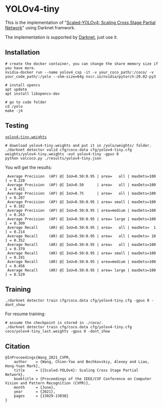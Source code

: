 # YOLOv4-tiny

This is the implementation of "[Scaled-YOLOv4: Scaling Cross Stage Partial Network](https://arxiv.org/abs/2011.08036)" using Darknet framwork.

The implementation is supported by [Darknet](https://github.com/AlexeyAB/darknet), just use it.

## Installation

```
# create the docker container, you can change the share memory size if you have more.
nvidia-docker run --name yolov4_csp -it -v your_coco_path/:/coco/ -v your_code_path/:/yolo --shm-size=64g nvcr.io/nvidia/pytorch:20.02-py3

# install opencv
apt update
apt install libopencv-dev

# go to code folder
cd /yolo
make -j4
```

## Testing

[`yolov4-tiny.weights`](https://drive.google.com/file/d/1XLVy_DMjvhhmHucSypL3zeDGDdmCGrsu/view?usp=sharing)

```
# download yolov4-tiny.weights and put it in /yolo/weights/ folder.
./darknet detector valid cfg/coco.data cfg/yolov4-tiny.cfg weights/yolov4-tiny.weights -out yolov4-tiny -gpus 0
python valcoco.py ./results/yolov4-tiny.json
```

You will get the results:
```
 Average Precision  (AP) @[ IoU=0.50:0.95 | area=   all | maxDets=100 ] = 0.220
 Average Precision  (AP) @[ IoU=0.50      | area=   all | maxDets=100 ] = 0.421
 Average Precision  (AP) @[ IoU=0.75      | area=   all | maxDets=100 ] = 0.207
 Average Precision  (AP) @[ IoU=0.50:0.95 | area= small | maxDets=100 ] = 0.102
 Average Precision  (AP) @[ IoU=0.50:0.95 | area=medium | maxDets=100 ] = 0.263
 Average Precision  (AP) @[ IoU=0.50:0.95 | area= large | maxDets=100 ] = 0.309
 Average Recall     (AR) @[ IoU=0.50:0.95 | area=   all | maxDets=  1 ] = 0.214
 Average Recall     (AR) @[ IoU=0.50:0.95 | area=   all | maxDets= 10 ] = 0.352
 Average Recall     (AR) @[ IoU=0.50:0.95 | area=   all | maxDets=100 ] = 0.379
 Average Recall     (AR) @[ IoU=0.50:0.95 | area= small | maxDets=100 ] = 0.191
 Average Recall     (AR) @[ IoU=0.50:0.95 | area=medium | maxDets=100 ] = 0.456
 Average Recall     (AR) @[ IoU=0.50:0.95 | area= large | maxDets=100 ] = 0.529
```

## Training

```
./darknet detector train cfg/coco.data cfg/yolov4-tiny.cfg -gpus 0 -dont_show
```

For resume training:
```
# assume the checkpoint is stored in ./coco/.
./darknet detector train cfg/coco.data cfg/yolov4-tiny.cfg coco/yolov4-tiny_last.weights -gpus 0 -dont_show
```

## Citation

```
@InProceedings{Wang_2021_CVPR,
    author    = {Wang, Chien-Yao and Bochkovskiy, Alexey and Liao, Hong-Yuan Mark},
    title     = {{Scaled-YOLOv4}: Scaling Cross Stage Partial Network},
    booktitle = {Proceedings of the IEEE/CVF Conference on Computer Vision and Pattern Recognition (CVPR)},
    month     = {June},
    year      = {2021},
    pages     = {13029-13038}
}
```
